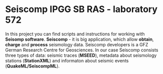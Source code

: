 # Seiscomp IPGG SB RAS - laboratory 572

In this project you can find scripts and instructions for working with **Seisomp software**. **Seiscomp** - it is big application, which allow **obtain**, **charge** and **process** seismology data. Seiscomp developers is a GFZ German Research Centre for Geosciences. In our case Seiscomp consists three types of data: seismic traces (**MSEED**), metadata about seismology stations (**StationXML**) and informaton about seismic events (**QuakeML/SeiscompML**).
